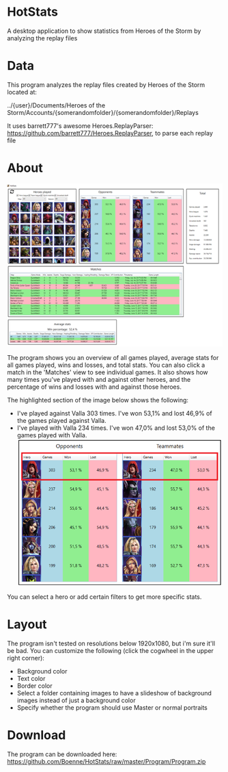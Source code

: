 # HotStats
A desktop application to show statistics from Heroes of the Storm by analyzing the replay files

# Data
This program analyzes the replay files created by Heroes of the Storm located at:

../{user}/Documents/Heroes of the Storm/Accounts/{somerandomfolder}/{somerandomfolder}/Replays

It uses barrett777's awesome Heroes.ReplayParser: https://github.com/barrett777/Heroes.ReplayParser, to parse each replay file

# About
![alt tag](https://github.com/Boenne/HotStats/blob/master/Readme%20images/Program.png)

The program shows you an overview of all games played, average stats for all games played, wins and losses, and total stats.
You can also click a match in the 'Matches' view to see individual games.
It also shows how many times you've played with and against other heroes, and the percentage of wins and losses with and against those heroes. 

The highlighted section of the image below shows the following:
- I've played against Valla 303 times. I've won 53,1% and lost 46,9% of the games played against Valla.
- I've played with Valla 234 times. I've won 47,0% and lost 53,0% of the games played with Valla.
![alt tag](https://github.com/Boenne/HotStats/blob/master/Readme%20images/Heroes.png)

You can select a hero or add certain filters to get more specific stats.

# Layout
The program isn't tested on resolutions below 1920x1080, but i'm sure it'll be bad.
You can customize the following (click the cogwheel in the upper right corner):
- Background color
- Text color
- Border color
- Select a folder containing images to have a slideshow of background images instead of just a background color
- Specify whether the program should use Master or normal portraits

# Download
The program can be downloaded here: https://github.com/Boenne/HotStats/raw/master/Program/Program.zip
